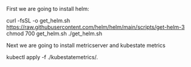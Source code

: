 First we are going to install helm:


curl -fsSL -o get_helm.sh https://raw.githubusercontent.com/helm/helm/main/scripts/get-helm-3
chmod 700 get_helm.sh
./get_helm.sh


Next we are going to install metricserver and kubestate metrics

kubectl apply -f ./kubestatemetrics/.
